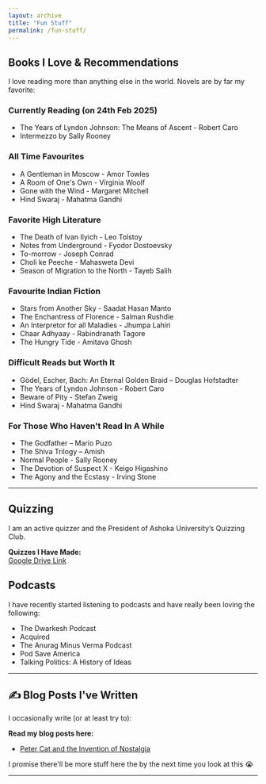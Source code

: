 ```yaml
---
layout: archive
title: "Fun Stuff"
permalink: /fun-stuff/
---
```

## Books I Love & Recommendations
I love reading more than anything else in the world. Novels are by far my favorite:

### Currently Reading (on 24th Feb 2025)
- The Years of Lyndon Johnson: The Means of Ascent - Robert Caro
- Intermezzo by Sally Rooney


### All Time Favourites
- A Gentleman in Moscow - Amor Towles
- A Room of One's Own - Virginia Woolf
- Gone with the Wind - Margaret Mitchell
- Hind Swaraj - Mahatma Gandhi

### Favorite High Literature 
- The Death of Ivan Ilyich - Leo Tolstoy
- Notes from Underground - Fyodor Dostoevsky
- To-morrow - Joseph Conrad
- Choli ke Peeche - Mahasweta Devi
- Season of Migration to the North - Tayeb Salih

### Favourite Indian Fiction
- Stars from Another Sky - Saadat Hasan Manto
- The Enchantress of Florence - Salman Rushdie
- An Interpretor for all Maladies - Jhumpa Lahiri
- Chaar Adhyaay - Rabindranath Tagore
- The Hungry Tide - Amitava Ghosh

### Difficult Reads but Worth It
- Gödel, Escher, Bach: An Eternal Golden Braid – Douglas Hofstadter
- The Years of Lyndon Johnson - Robert Caro
- Beware of Pity - Stefan Zweig
- Hind Swaraj - Mahatma Gandhi

### For Those Who Haven't Read In A While
- The Godfather – Mario Puzo
- The Shiva Trilogy – Amish
- Normal People - Sally Rooney
- The Devotion of Suspect X - Keigo Higashino
- The Agony and the Ecstasy - Irving Stone

---

## Quizzing
I am an active quizzer and the President of Ashoka University’s Quizzing Club.

**Quizzes I Have Made:**  
[Google Drive Link](https://drive.google.com/drive/folders/1cgSDxefU-gj5pb2J8zsR8CxPIu2CkxVW?usp=sharing)


## Podcasts

I have recently started listening to podcasts and have really been loving the following:

- The Dwarkesh Podcast
- Acquired
- The Anurag Minus Verma Podcast
- Pod Save America
- Talking Politics: A History of Ideas


---

## ✍️ Blog Posts I've Written
I occasionally write (or at least try to):

**Read my blog posts here:**
- [Peter Cat and the Invention of Nostalgia](/posts/peter-cat-invention-nostalgia/)

I promise there'll be more stuff here the by the next time you look at this 😭

---
